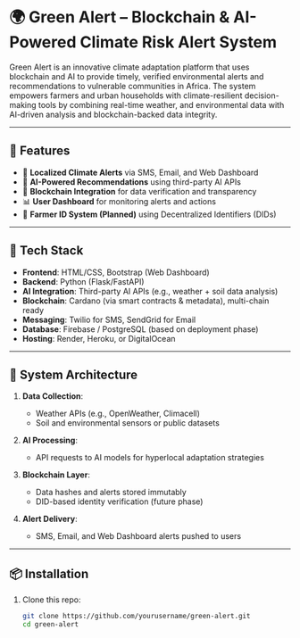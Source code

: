 # 🌍 Green Alert – Blockchain & AI-Powered Climate Risk Alert System

Green Alert is an innovative climate adaptation platform that uses blockchain and AI to provide timely, verified environmental alerts and recommendations to vulnerable communities in Africa. The system empowers farmers and urban households with climate-resilient decision-making tools by combining real-time weather, and environmental data with AI-driven analysis and blockchain-backed data integrity.

---

## 🚀 Features

- 🔔 **Localized Climate Alerts** via SMS, Email, and Web Dashboard
- 🧠 **AI-Powered Recommendations** using third-party AI APIs
- 🔗 **Blockchain Integration** for data verification and transparency
- 📊 **User Dashboard** for monitoring alerts and actions
- 🧾 **Farmer ID System (Planned)** using Decentralized Identifiers (DIDs)

---

## 🔧 Tech Stack

- **Frontend**: HTML/CSS, Bootstrap (Web Dashboard)
- **Backend**: Python (Flask/FastAPI)
- **AI Integration**: Third-party AI APIs (e.g., weather + soil data analysis)
- **Blockchain**: Cardano (via smart contracts & metadata), multi-chain ready
- **Messaging**: Twilio for SMS, SendGrid for Email
- **Database**: Firebase / PostgreSQL (based on deployment phase)
- **Hosting**: Render, Heroku, or DigitalOcean

---

## 🧰 System Architecture

1. **Data Collection**:
   - Weather APIs (e.g., OpenWeather, Climacell)
   - Soil and environmental sensors or public datasets

2. **AI Processing**:
   - API requests to AI models for hyperlocal adaptation strategies

3. **Blockchain Layer**:
   - Data hashes and alerts stored immutably
   - DID-based identity verification (future phase)

4. **Alert Delivery**:
   - SMS, Email, and Web Dashboard alerts pushed to users

---

## 📦 Installation

1. Clone this repo:
   ```bash
   git clone https://github.com/yourusername/green-alert.git
   cd green-alert

